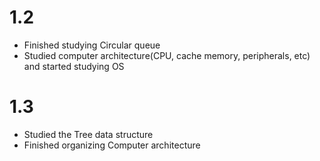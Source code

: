 # 1.2
- Finished studying Circular queue
- Studied computer architecture(CPU, cache memory, peripherals, etc) and started studying OS
# 1.3
- Studied the Tree data structure
- Finished organizing Computer architecture
